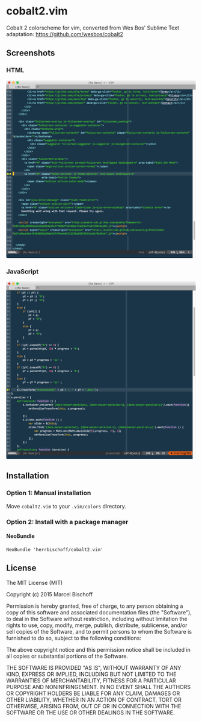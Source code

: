 # cobalt2.vim
Cobalt 2 colorscheme for vim, converted from Wes Bos' Sublime Text adaptation: https://github.com/wesbos/cobalt2

## Screenshots

### HTML
![HTML](./html.png)

### JavaScript
![JavaScript](./js.png)

## Installation

### Option 1: Manual installation

Move `cobalt2.vim` to your `.vim/colors` directory.

### Option 2: Install with a package manager

#### NeoBundle

```
NeoBundle 'herrbischoff/cobalt2.vim'
```

## License

The MIT License (MIT)

Copyright (c) 2015 Marcel Bischoff

Permission is hereby granted, free of charge, to any person obtaining a copy
of this software and associated documentation files (the "Software"), to deal
in the Software without restriction, including without limitation the rights
to use, copy, modify, merge, publish, distribute, sublicense, and/or sell
copies of the Software, and to permit persons to whom the Software is
furnished to do so, subject to the following conditions:

The above copyright notice and this permission notice shall be included in all
copies or substantial portions of the Software.

THE SOFTWARE IS PROVIDED "AS IS", WITHOUT WARRANTY OF ANY KIND, EXPRESS OR
IMPLIED, INCLUDING BUT NOT LIMITED TO THE WARRANTIES OF MERCHANTABILITY,
FITNESS FOR A PARTICULAR PURPOSE AND NONINFRINGEMENT. IN NO EVENT SHALL THE
AUTHORS OR COPYRIGHT HOLDERS BE LIABLE FOR ANY CLAIM, DAMAGES OR OTHER
LIABILITY, WHETHER IN AN ACTION OF CONTRACT, TORT OR OTHERWISE, ARISING FROM,
OUT OF OR IN CONNECTION WITH THE SOFTWARE OR THE USE OR OTHER DEALINGS IN THE
SOFTWARE.

